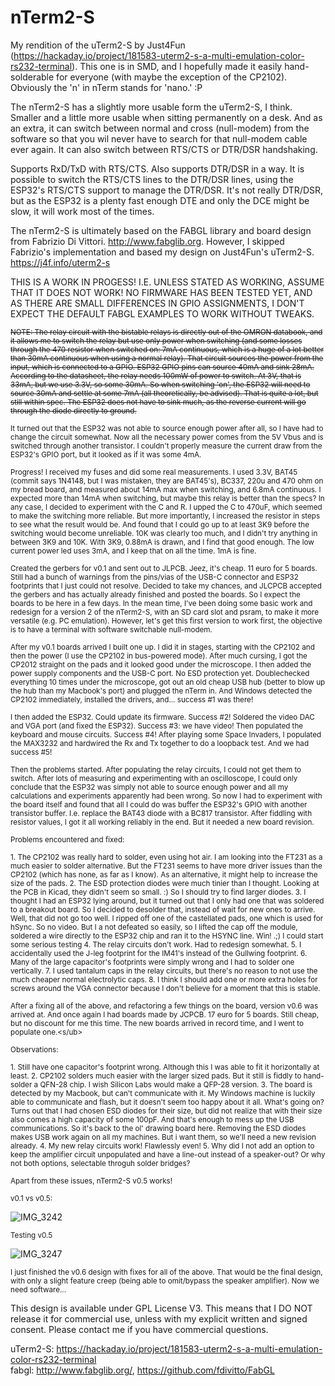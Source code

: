 # nTerm2-S
My rendition of the uTerm2-S by Just4Fun (https://hackaday.io/project/181583-uterm2-s-a-multi-emulation-color-rs232-terminal). This one is in SMD, and I hopefully made it easily hand-solderable for everyone (with maybe the exception of the CP2102). Obviously the 'n' in nTerm stands for 'nano.' :P

The nTerm2-S has a slightly more usable form the uTerm2-S, I think. Smaller and a little more usable when sitting permanently on a desk. And as an extra, it can switch between normal and cross (null-modem) from the software so that you wil never have to search for that null-modem cable ever again. It can also switch between RTS/CTS or DTR/DSR handshaking.

Supports RxD/TxD with RTS/CTS. Also supports DTR/DSR in a way. It is possible to switch the RTS/CTS lines to the DTR/DSR lines, using the ESP32's RTS/CTS support to manage the DTR/DSR. It's not really DTR/DSR, but as the ESP32 is a plenty fast enough DTE and only the DCE might be slow, it will work most of the times.

The nTerm2-S is ultimately based on the FABGL library and board design from Fabrizio Di Vittori. http://www.fabglib.org. However, I skipped Fabrizio's implementation and based my design on Just4Fun's uTerm2-S. https://j4f.info/uterm2-s

THIS IS A WORK IN PROGESS! I.E. UNLESS STATED AS WORKING, ASSUME THAT IT DOES NOT WORK! NO FIRMWARE HAS BEEN TESTED YET, AND AS THERE ARE SMALL DIFFERENCES IN GPIO ASSIGNMENTS, I DON'T EXPECT THE DEFAULT FABGL EXAMPLES TO WORK WITHOUT TWEAKS.

<sub><s>NOTE: The relay circuit with the bistable relays is directly out of the OMRON databook, and it allows me to switch the relay but use only power when switching (and some losses through the 470 resistor when switched on: 7mA continuous, which is a huge of a lot better than 30mA continuous when using a normal relay). That circuit sources the power from the input, which is connected to a GPIO. ESP32 GPIO pins can source 40mA and sink 28mA. According to the datasheet, the relay needs 100mW of power to switch. At 3V, that is 33mA, but we use 3.3V, so some 30mA. So when switching 'on', the ESP32 will need to source 30mA and settle at some 7mA (all theoretically, be advised). That is quite a lot, but still within spec. The ESP32 does not have to sink much, as the reverse current will go through the diode directly to ground.</s><sub>

<sub>It turned out that the ESP32 was not able to source enough power after all, so I have had to change the circuit somewhat. Now all the necessary power comes from the 5V Vbus and is switched through another transistor. I couldn't properly measure the current draw from the ESP32's GPIO port, but it looked as if it was some 4mA.</sub>

<sub>Progress! I received my fuses and did some real measurements. I used 3.3V, BAT45 (commit says 1N4148, but I was mistaken, they are BAT45's), BC337, 220u and 470 ohm on my bread board, and measured about 14mA max when switching, and 6.8mA continuous. I expected more than 14mA when switching, but maybe this relay is better than the specs? In any case, I decided to experiment with the C and R. I upped the C to 470uF, which seemed to make the switching more reliable. But more importantly, I increased the resistor in steps to see what the result would be. And found that I could go up to at least 3K9 before the switching would become unreliable. 10K was clearly too much, and I didn't try anything in between 3K9 and 10K. With 3K9, 0.88mA is drawn, and I find that good enough. The low current power led uses 3mA, and I keep that on all the time. 1mA is fine.</sub>

<sub>Created the gerbers for v0.1 and sent out to JLPCB. Jeez, it's cheap. 11 euro for 5 boards. Still had a bunch of warnings from the pins/vias of the USB-C connector and ESP32 footprints that I just could not resolve. Decided to take my chances, and JLCPCB accepted the gerbers and has actually already finished and posted the boards. So I expect the boards to be here in a few days. In the mean time, I've been doing some basic work and redesign for a version 2 of the nTerm2-S, with an SD card slot and psram, to make it more versatile (e.g. PC emulation). However, let's get this first version to work first, the objective is to have a terminal with software switchable null-modem.</sub>

<sub>After my v0.1 boards arrived I built one up. I did it in stages, starting with the CP2102 and then the power (I use the CP2102 in bus-powered mode). After much cursing, I got the CP2012 straight on the pads and it looked good under the microscope. I then added the power supply components and the USB-C port. No ESD protection yet. Doublechecked everything 10 times under the microscope, got out an old cheap USB hub (better to blow up the hub than my Macbook's port) and plugged the nTerm in. And Windows detected the CP2102 immediately, installed the drivers, and... success #1 was there!</sub>

<sub>I then added the ESP32. Could update its firmware. Success #2! Soldered the video DAC and VGA port (and fixed the ESP32). Success #3: we have video! Then populated the keyboard and mouse circuits. Success #4! After playing some Space Invaders, I populated the MAX3232 and hardwired the Rx and Tx together to do a loopback test. And we had success #5!</sub>

<sub>Then the problems started. After populating the relay circuits, I could not get them to switch. After lots of measuring and experimenting with an oscilloscope, I could only conclude that the ESP32 was simply not able to source enough power and all my calculations and experiments apparently had been wrong. So now I had to experiment with the board itself and found that all I could do was buffer the ESP32's GPIO with another transistor buffer. I.e. replace the BAT43 diode with a BC817 transistor. After fiddling with resistor values, I got it all working reliably in the end. But it needed a new board revision.</sub>

<sub>Problems encountered and fixed:</sub>

<sub>1. The CP2102 was really hard to solder, even using hot air. I am looking into the FT231 as a much easier to solder alternative. But the FT231 seems to have more driver issues than the CP2102 (which has none, as far as I know). As an alternative, it might help to increase the size of the pads.
2. The ESD protection diodes were much tinier than I thought. Looking at the PCB in Kicad, they didn't seem so small. :) So I should try to find larger diodes.
3. I thought I had an ESP32 lying around, but it turned out that I only had one that was soldered to a breakout board. So I decided to desolder that, instead of wait for new ones to arrive. Well, that did not go too well. I ripped off one of the castellated pads, one which is used for hSync. So no video. But I a not defeated so easily, so I lifted the cap off the module, soldered a wire directly to the ESP32 chip and ran it to the HSYNC line. Win! .;) I could start some serious testing
4. The relay circuits don't work. Had to redesign somewhat.
5. I accidentally used the J-leg footprint for the IM41's instead of the Gullwing footprint.
6. Many of the large capacitor's footprints were simply wrong and I had to solder one vertically.
7. I used tantalum caps in the relay circuits, but there's no reason to not use the much cheaper normal electrolytic caps.
8. I think I should add one or more extra holes for screws around the VGA connector because I don't believe for a moment that this is stable. 
</sub>

<sub>After a fixing all of the above, and refactoring a few things on the board, version v0.6 was arrived at. And once again I had boards made by JCPCB. 17 euro for 5 boards. Still cheap, but no discount for me this time. The new boards arrived in record time, and I went to populate one.<s/ub>

<sub>Observations:</sub>

<sub>1. Still have one capacitor's footprint wrong. Although this I was able to fit it horizontally at least.
2. CP2102 solders much easier with the larger sized pads. But it still is fiddly to hand-solder a QFN-28 chip. I wish Silicon Labs would make a QFP-28 version.
3. The board is detected by my Macbook, but can't communicate with it. My Windows machine is luckily able to communicate and flash, but it doesn't seem too happy about it all. What's going on? Turns out that I had chosen ESD diodes for their size, but did not realize that with their size also comes a high capacity of some 100pF. And that's enough to mess up the USB communications. So it's back to the ol' drawing board here. Removing the ESD diodes makes USB work again on all my machines. But i want them, so we'll need a new revision already. 
4. My new relay circuits work! Flawlessly even!
5. Why did I not add an option to keep the amplifier circuit unpopulated and have a line-out instead of a speaker-out? Or why not both options, selectable throguh solder bridges?</sub>

<sub>Apart from these issues, nTerm2-S v0.5 works!</sub>

<sub>v0.1 vs v0.5:</sub>

![IMG_3242](https://github.com/user-attachments/assets/5470fe8d-8720-4005-9847-031886a9e115)

<sub>Testing v0.5</sub>

![IMG_3247](https://github.com/user-attachments/assets/405c753a-6f47-495e-aaf1-b2bfb98be430)

<sub>I just finished the v0.6 design with fixes for all of the above. That would be the final design, with only a slight feature creep (being able to omit/bypass the speaker amplifier). Now we need software...</sub>

This design is available under GPL License V3. This means that I DO NOT release it for commercial use, unless with my explicit written and signed consent. Please contact me if you have commercial questions.

uTerm2-S: https://hackaday.io/project/181583-uterm2-s-a-multi-emulation-color-rs232-terminal  
fabgl: http://www.fabglib.org/, https://github.com/fdivitto/FabGL
